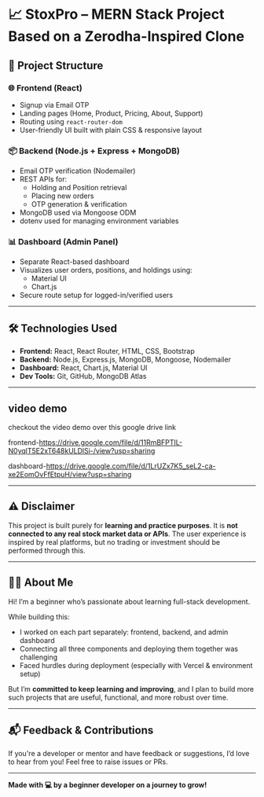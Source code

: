 # 📈 StoxPro – MERN Stack Project Based on a Zerodha-Inspired Clone
## 🚀 Project Structure

### 🌐 Frontend (React)
- Signup via Email OTP
- Landing pages (Home, Product, Pricing, About, Support)
- Routing using `react-router-dom`
- User-friendly UI built with plain CSS & responsive layout

### 📦 Backend (Node.js + Express + MongoDB)
- Email OTP verification (Nodemailer)
- REST APIs for:
  - Holding and Position retrieval
  - Placing new orders
  - OTP generation & verification
- MongoDB used via Mongoose ODM
- dotenv used for managing environment variables

### 📊 Dashboard (Admin Panel)
- Separate React-based dashboard
- Visualizes user orders, positions, and holdings using:
  - Material UI
  - Chart.js
- Secure route setup for logged-in/verified users

---

## 🛠 Technologies Used

- **Frontend:** React, React Router, HTML, CSS, Bootstrap 
- **Backend:** Node.js, Express.js, MongoDB, Mongoose, Nodemailer
- **Dashboard:** React, Chart.js, Material UI
- **Dev Tools:** Git, GitHub, MongoDB Atlas

---
## video demo 
checkout the video demo over this google drive link 

frontend-https://drive.google.com/file/d/11RmBFPTIL-N0yqlT5E2xT648kULDlSi-/view?usp=sharing

dashboard-https://drive.google.com/file/d/1LrUZx7K5_seL2-ca-xe2EomOvFfEtpuH/view?usp=sharing

------

## ⚠️ Disclaimer

This project is built purely for **learning and practice purposes**. It is **not connected to any real stock market data or APIs**. The user experience is inspired by real platforms, but no trading or investment should be performed through this.

---

## 🙋‍♀️ About Me

Hi! I’m a beginner who’s passionate about learning full-stack development. 

While building this:

- I worked on each part separately: frontend, backend, and admin dashboard
- Connecting all three components and deploying them together was challenging
- Faced hurdles during deployment (especially with Vercel & environment setup)

But I’m **committed to keep learning and improving**, and I plan to build more such projects that are useful, functional, and more robust over time.

---

## 📬 Feedback & Contributions

If you're a developer or mentor and have feedback or suggestions, I’d love to hear from you! Feel free to raise issues or PRs.

---

**Made with 💻 by a beginner developer on a journey to grow!**
